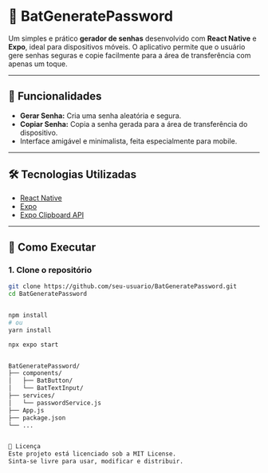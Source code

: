 # 🔐 BatGeneratePassword

Um simples e prático **gerador de senhas** desenvolvido com **React Native** e **Expo**, ideal para dispositivos móveis. O aplicativo permite que o usuário gere senhas seguras e copie facilmente para a área de transferência com apenas um toque.

---

## 📱 Funcionalidades

- **Gerar Senha:** Cria uma senha aleatória e segura.
- **Copiar Senha:** Copia a senha gerada para a área de transferência do dispositivo.
- Interface amigável e minimalista, feita especialmente para mobile.

---

## 🛠️ Tecnologias Utilizadas

- [React Native](https://reactnative.dev/)
- [Expo](https://expo.dev/)
- [Expo Clipboard API](https://docs.expo.dev/versions/latest/sdk/clipboard/)

---

## 🚀 Como Executar

### 1. Clone o repositório

```bash
git clone https://github.com/seu-usuario/BatGeneratePassword.git
cd BatGeneratePassword


npm install
# ou
yarn install

npx expo start


BatGeneratePassword/
├── components/
│   ├── BatButton/
│   └── BatTextInput/
├── services/
│   └── passwordService.js
├── App.js
├── package.json
└── ...


📄 Licença
Este projeto está licenciado sob a MIT License.
Sinta-se livre para usar, modificar e distribuir.

